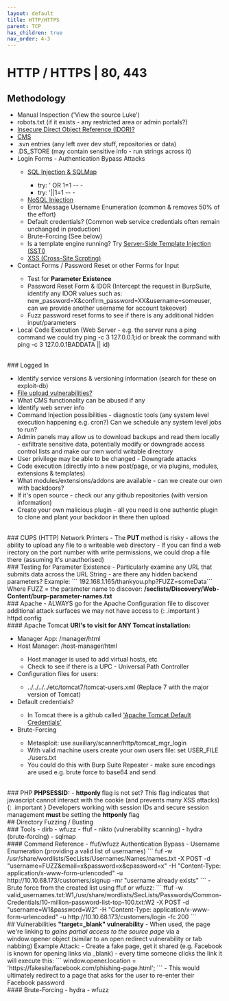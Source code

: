 ```yaml
---
layout: default
title: HTTP/HTTPS
parent: TCP
has_children: true
nav_order: 4-3
---
```

# HTTP / HTTPS | 80, 443

## Methodology
<ul>
<li> Manual Inspection ('View the source Luke') </li>
<li> robots.txt (if it exists - any restricted area or admin portals?) </li>
<li> <a href="IDOR">Insecure Direct Object Reference (IDOR)?</a></li>
<li> <a href="CMS">CMS</a></li>
<li>  .svn entries (any left over dev stuff, repositories or data) </li>
<li>  .DS_STORE (may contain sensitive info - run strings across it) </li>
<li>  Login Forms - Authentication Bypass Attacks </li>
	<ul>
	<li> <a href="../SQL/SQLi">SQL Injection & SQLMap</a></li>
		<ul>
		<li>try: ' OR 1=1 -- - </li>
		<li>try: '||1=1 -- -</li>
		</ul>
	<li> <a href="../NoSQL/NoSQLi">NoSQL Injection</a></li>
	<li> Error Message Username Enumeration (common & removes 50% of the effort)</li>
	<li> Default credentials? (Common web service credentials often remain unchanged in production)</li>
	<li> Brute-Forcing (See below)</li>
	<li> Is a template engine running? Try <a href="HTTP/SSTI">Server-Side Template Injection (SSTI)</a></li>
	<li> <a href="HTTP/XSS">XSS (Cross-Site Scrpting)</a></li>
	</ul>
<li> Contact Forms / Password Reset or other Forms for Input</li>
	<ul>
	<li> Test for <b> Parameter Existence</b></li>
	<li> Password Reset Form & IDOR (Intercept the request in BurpSuite, identify any IDOR values such as: new_password=X&confirm_password=XX&username=someuser, can we provide another username for account takeover)</li>
	<li> Fuzz password reset forms to see if there is any additional hidden input/parameters</li>
	</ul>
<li> Local Code Execution (Web Server - e.g. the server runs a ping command we could try ping -c 3 127.0.0.1;id or break the command with ping -c 3 127.0.0.1BADDATA || id)</li>
</ul>

<br />
### Logged In
<ul>
<li>Identify service versions & versioning information (search for these on exploit-db) </li>
<li><a href="file-upload-vulns">File upload vulnerabilities?</a></li>
<li> What CMS functionality can be abused if any</li>
<li> Identify web server info </li>
<li> Command Injection possibilities - diagnostic tools (any system level execution happening e.g. cron?) Can we schedule any system level jobs to run?</li>
<li> Admin panels may allow us to download backups and read them locally - exfiltrate sensitive data, potentially modify or downgrade access control lists and make our own world writable directory</li>
<li> User privilege may be able to be changed - Downgrade attacks</li>
<li> Code execution (directly into a new post/page, or via plugins, modules, extensions & templates)</li>
<li> What modules/extensions/addons are available - can we create our own with backdoors?</li>
<li> If it's open source - check our any github repositories (with version information)</li>
<li> Create your own malicious plugin - all you need is one authentic plugin to clone and plant your backdoor in there then upload</li>
</ul>

<br />
### CUPS (HTTP) Network Printers
- The <b> PUT </b> method is risky - allows the ability to upload any file to a writeable web directory
- If you can find a web irectory on the port number with write permissions, we could drop a file there (assuming it's unauthorised)

<br />
### Testing for Parameter Existence
- Particularly examine any URL that submits data across the URL String - are there any hidden backend parameters?
Example:
``` 192.168.1.165/thankyou.php?FUZZ=someData```
Where FUZZ = the parameter name to discover: <b>/seclists/Discovery/Web-Content/burp-parameter-names.txt</b>

<br />
### Apache 
- ALWAYS go for the Apache Configuration file to discover additional attack surfaces we may not have access to
{: .important }
httpd.config

<br />
#### Apache Tomcat
<b> URI's to visit for ANY Tomcat installation: </b>
<ul>
<li> Manager App: /manager/html </li>
<li> Host Manager: /host-manager/html</li>
	<ul>
	<li>Host manager is used to add virtual hosts, etc</li>
	<li> Check to see if there is a UPC - Universal Path Controller</li>
	</ul>
<li> Configuration files for users:</li>
	<ul>
	<li>../../../../etc/tomcat7/tomcat-users.xml (Replace 7 with the major version of Tomcat)</li>
	</ul>
<li> Default credentials?</li>
	<ul>
	<li> In Tomcat there is a github called <a href="https://github.com/netbiosX/Default-Credentials/blob/master/Apache-Tomcat-Default-Passwords.mdown">'Apache Tomcat Default Credentials'</a></li>
	</ul>
<li> Brute-Forcing</li>
	<ul>
	<li> Metasploit: use auxiliary/scanner/http/tomcat_mgr_login</li>
	<li> With valid machine users create your own users file: set USER_FILE ./users.txt</li>
	<li> You could do this with Burp Suite Repeater - make sure encodings are used e.g. brute force to base64 and send</li>
	</ul>

</ul>

<br />
### PHP
<b>PHPSESSID:</b>
- <b> httponly </b> flag is not set? This flag indicates that javascript cannot interact with the cookie (and prevents many XSS attacks)
{: .important }
Developers working with session IDs and secure session management <b> must </b> be setting the <b>httponly</b> flag

<br />
## Directory Fuzzing / Busting

<br />
### Tools
- dirb
- wfuzz
- ffuf
- nikto (vulnerability scanning)
- hydra (brute-forcing)
- sqlmap

<br />
#### Command Reference
- ffuf/wfuzz Authentication Bypass - Username Enumeration (providing a valid list of usernames)
```
fuf -w /usr/share/wordlists/SecLists/Usernames/Names/names.txt -X POST -d "username=FUZZ&email=x&password=x&cpassword=x" -H "Content-Type: application/x-www-form-urlencoded" -u http://10.10.68.173/customers/signup -mr "username already exists"
```
- Brute force from the created list using ffuf or wfuzz:
```
ffuf -w valid_usernames.txt:W1,/usr/share/wordlists/SecLists/Passwords/Common-Credentials/10-million-password-list-top-100.txt:W2 -X POST -d "username=W1&password=W2" -H "Content-Type: application/x-www-form-urlencoded" -u http://10.10.68.173/customers/login -fc 200
```

<br />
## Vulnerabilities
<b>"target=_blank" vulnerability</b>
- When used, the page we're linking to <i> gains partial access to the source page</i> via a window.opener object (similar to an open redirect vulnerability or tab nabbing)
Example Attack:
- Create a fake page, get it shared (e.g. Facebook is known for opening links via _blank) - every time someone clicks the link it will execute this:
``` window.opener.location = 'https://fakesite/facebook.com/phishing-page.html'; ```
- This would ultimately redirect to a page that asks for the user to re-enter their Facebook password

<br />
#### Brute-Forcing
- hydra
- wfuzz


